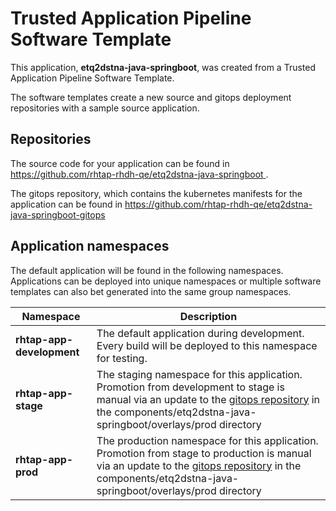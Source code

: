 # Trusted Application Pipeline Software Template

This application, **etq2dstna-java-springboot**, was created from a Trusted Application Pipeline Software Template.

The software templates create a new source and gitops deployment repositories with a sample source application. 

## Repositories

The source code for your application can be found in [https://github.com/rhtap-rhdh-qe/etq2dstna-java-springboot ](https://github.com/rhtap-rhdh-qe/etq2dstna-java-springboot ).
 
The gitops repository, which contains the kubernetes manifests for the application can be found in 
[https://github.com/rhtap-rhdh-qe/etq2dstna-java-springboot-gitops ](https://github.com/rhtap-rhdh-qe/etq2dstna-java-springboot-gitops ) 

## Application namespaces 

The default application will be found in the following namespaces. Applications can be deployed into unique namespaces or multiple software templates can also bet generated into the same group namespaces.  

|  Namespace   |  Description   |  
| -------- | -------- |   
| **rhtap-app-development** | The default application during development. Every build will be deployed to this namespace for testing. | 
| **rhtap-app-stage** | The staging namespace for this application. Promotion from development to stage is manual via an update to the [gitops repository](https://github.com/rhtap-rhdh-qe/etq2dstna-java-springboot-gitops ) in the components/etq2dstna-java-springboot/overlays/prod directory |  
| **rhtap-app-prod** | The production namespace for this application. Promotion from stage to production is manual via an update to the [gitops repository](https://github.com/rhtap-rhdh-qe/etq2dstna-java-springboot-gitops ) in the components/etq2dstna-java-springboot/overlays/prod directory | 